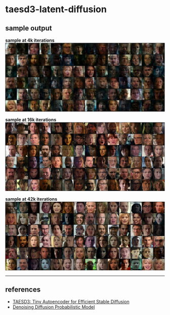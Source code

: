 # taesd3-latent-diffusion

## sample output

**sample at 4k iterations**  
![sample](results/128_004k.jpg)

**sample at 16k iterations**  
![sample](results/128_016k.jpg)

**sample at 42k iterations**  
![sample](results/128_042k.jpg)

---

## references

- [TAESD3: Tiny Autoencoder for Efficient Stable Diffusion](https://github.com/madebyollin/taesd)  
- [Denoising Diffusion Probabilistic Model](https://keras.io/examples/generative/ddpm/)
